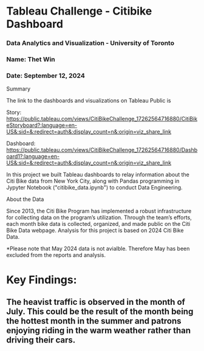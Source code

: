 # Tableau Challenge - Citibike Dashboard
### Data Analytics and Visualization - University of Toronto
### Name: Thet Win
### Date: September 12, 2024

Summary

The link to the dashboards and visualizations on Tableau Public is 

Story:
https://public.tableau.com/views/CitiBikeChallenge_17262564716880/CitiBikeStoryboard?:language=en-US&:sid=&:redirect=auth&:display_count=n&:origin=viz_share_link

Dashboard:
https://public.tableau.com/views/CitiBikeChallenge_17262564716880/Dashboard1?:language=en-US&:sid=&:redirect=auth&:display_count=n&:origin=viz_share_link



In this project we built Tableau dashboards to relay information about the Citi Bike data from New York City, along with Pandas programming in Jypyter Notebook ("citibike_data.ipynb")  to conduct Data Engineering.


About the Data

Since 2013, the Citi Bike Program has implemented a robust infrastructure for collecting data on the program’s utilization. Through the team’s efforts, each month bike data is collected, organized, and made public on the Citi Bike Data webpage.
Analysis for this project is based on 2024 Citi Bike Data.

*Please note that May 2024 data is not avialble. Therefore May has been excluded from the reports and analysis.


# Key Findings:
## The heavist traffic is observed in the month of July. This could be the result of the month being the hottest month in the summer and patrons enjoying riding in the warm weather rather than driving their cars.
